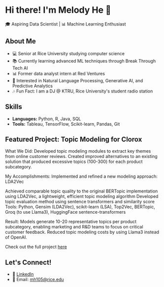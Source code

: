 # Hi there! I'm Melody He 👋

🎓 Aspiring Data Scientist | 📊 Machine Learning Enthusiast

## About Me
- 💻 Senior at Rice University studying computer science
- 📚 Currently learning advanced ML techniques through Break Through Tech AI
- 📊 Former data analyst intern at Red Ventures
- 🧠 Interested in Natural Language Processing, Generative AI, and Predictive Analytics
- 🎶 Fun Fact: I am a DJ @ KTRU, Rice University's student radio station

## Skills
- **Languages:** Python, R, Java, SQL
- **Tools:** Tableau, TensorFlow, Scikit-learn, Pandas, Git

## Featured Project: Topic Modeling for Clorox
What We Did: Developed topic modeling modules to extract key themes from online customer reviews. Created improved alternatives to an existing solution that produced excessive topics (100-300) for each product subcategory.

My Accomplishments: Implemented and refined a new modeling approach: LDA2Vec

Achieved comparable topic quality to the original BERTopic implementation using LDA2Vec, a lightweight, efficient topic modeling algorithm
Developed topic evaluation method using sentence transformers and similarity score
Tools: Python, Gensim (LDA2Vec), scikit-learn (LSA), Top2Vec, BERTopic, Groq (to use Llama3), HuggingFace sentence-transformers

Result: Models generate 10-20 representative topics per product subcategory, enabling marketing and R&D teams to focus on critical customer feedback. Reduced topic modeling costs by using Llama3 instead of OpenAI.

Check out the full project [here](https://github.com/jluo3364/BTT-Clorox-Company)

## Let's Connect!
- 💼 [LinkedIn](https://linkedin.com/in/melody-he-2025)
- 📧 Email: mh105@rice.edu
